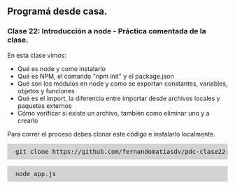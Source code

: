 ## Programá desde casa.
### Clase 22: Introducción a node - Práctica comentada de la clase.

<p>En esta clase vimos:</p>
<ul>
    <li>Qué es node y como instalarlo</li>
    <li>Qué es NPM, el comando "npm init" y el package.json</li>
    <li>Qué son los módulos en node y como se exportan constantes, variables, objetos y funciones</li>
    <li>Qué es el import, la diferencia entre importar desde archivos locales y paquetes externos</li>
    <li>Cómo verificar si existe un archivo, también como eliminar uno y a crearlo </li>
</ul>

<p>Para correr el proceso debes clonar este código e instalarlo localmente.</p>
<pre style="background-color: lightgray; padding: 10px"> git clone https://github.com/fernandomatiasdv/pdc-clase22-ejercicio-de-clase-explicado.git    </pre>
<pre style="background-color: lightgray; padding: 10px; margin-top: 15px;"> node app.js</pre>